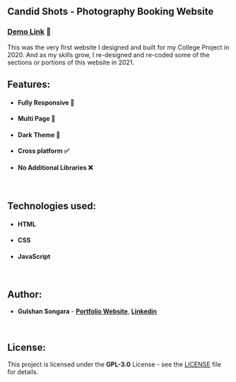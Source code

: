 ## Candid Shots - Photography Booking Website

### [Demo Link](https://candid-shots.netlify.app) 🔗

This was the very first website I designed and built for my College Project in 2020. And as my skills grow, I re-designed and re-coded some of the sections or portions of this website in 2021.
<br/>

## Features:

- #### **Fully Responsive 💯**
- #### **Multi Page 📰**
- #### **Dark Theme 🎨**
- #### **Cross platform ✅**
- #### **No Additional Libraries ❌**
<br/>

## Technologies used:

- #### **HTML**
- #### **CSS**
- #### **JavaScript**
<br/>

## Author:

- **Gulshan Songara** - **[Portfolio Website](https://gulshansongara.netlify.app)**, **[Linkedin](https://www.linkedin.com/in/gulshansongara/)** 
<br/>

## License:

This project is licensed under the  **GPL-3.0** License - see the [LICENSE](LICENSE) file for details.

